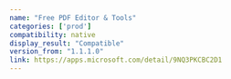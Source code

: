 ```yaml
---
name: "Free PDF Editor & Tools"
categories: ['prod']
compatibility: native
display_result: "Compatible"
version_from: "1.1.1.0"
link: https://apps.microsoft.com/detail/9NQ3PKCBC2D1
---
```

